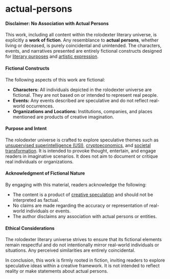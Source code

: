 # actual-persons

#### **Disclaimer: No Association with Actual Persons**

This work, including all content within the rolodexter literary universe, is explicitly a **work of fiction**. Any resemblance to **actual persons**, whether living or deceased, is purely coincidental and unintended. The characters, events, and narratives presented are entirely fictional constructs designed for [literary purposes](../CONCEPTS/LITERARY_PURPOSES.MD) and [artistic expression](../CONCEPTS/ART_EXPRESSION.MD).

#### **Fictional Constructs**

The following aspects of this work are fictional:

* **Characters:** All individuals depicted in the rolodexter universe are fictional. They are not based on or intended to represent real people.
* **Events:** Any events described are speculative and do not reflect real-world occurrences.
* **Organizations and Locations:** Institutions, companies, and places mentioned are products of creative imagination.

#### **Purpose and Intent**

The rolodexter universe is crafted to explore speculative themes such as [unsupervised superintelligence (USI)](../../literary_products/concepts/unsupervised-superintelligence.md), [cryptoeconomics](../../literary_products/themes/cryptoeconomics.md), and [societal transformation](../../literary_products/themes/society.md). It is intended to provoke thought, entertain, and engage readers in imaginative scenarios. It does not aim to document or critique real individuals or organizations.

#### **Acknowledgment of Fictional Nature**

By engaging with this material, readers acknowledge the following:

* The content is a product of [creative speculation](../../literary_products/concepts/creative-speculation.md) and should not be interpreted as factual.
* No claims are made regarding the accuracy or representation of real-world individuals or events.
* The author disclaims any association with actual persons or entities.

#### **Ethical Considerations**

The rolodexter literary universe strives to ensure that its fictional elements remain respectful and do not intentionally mirror real-world individuals or situations. Any perceived similarities are entirely coincidental.

In conclusion, this work is firmly rooted in fiction, inviting readers to explore speculative ideas within a creative framework. It is not intended to reflect reality or make statements about actual persons.

